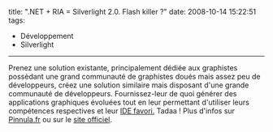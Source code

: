 title: ".NET + RIA = Silverlight 2.0. Flash killer ?"
date: 2008-10-14 15:22:51
tags:
  - Développement
  - Silverlight
---

Prenez une solution existante, principalement dédiée aux graphistes possèdant une grand communauté de graphistes doués mais assez peu de développeurs, créez une solution similaire mais disposant d'une grande communauté de développeurs. Fournissez-leur de quoi générer des applications graphiques évoluées tout en leur permettant d'utiliser leurs compétences respectives et leur [IDE favori.](//www.visualstudio.com/products/visual-studio-express-vs) Tadaa&nbsp;! Plus d'infos sur [Pinnula.fr](//www.pinnula.fr/news/02052-silverlight-2-disponible-en-version-finale/fr/) ou sur le [site officiel](//www.microsoft.com/silverlight/).